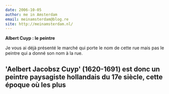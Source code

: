 ```yaml
---
date: 2006-10-05
author: me in Amsterdam
email: meinamsterdam@blog.re
site: http://meinamsterdam.nl/
---
```


<!-- TB -->
<p><strong>Albert Cuyp : le peintre</strong></p>
<p>Je vous ai déjà présenté le marché qui porte le nom de cette rue mais pas le peintre qui a donné son nom à la rue.


'Aelbert Jacobsz Cuyp' (1620-1691) est donc un peintre paysagiste hollandais du 17e siècle, cette époque où les plus</p>
---